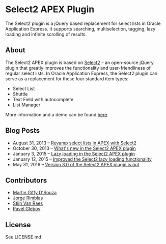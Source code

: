# Select2 APEX Plugin

The Select2 plugin is a jQuery based replacement for select lists in Oracle Application Express.
It supports searching, multiselection, tagging, lazy loading and infinite scrolling of results.

## About

The Select2 APEX plugin is based on [Select2](https://select2.github.io/) –
an open-source jQuery plugin that greatly improves the functionality and user-friendliness of regular select lists.
In Oracle Application Express, the Select2 plugin can serve as a replacement for these four standard item types:

* Select List
* Shuttle
* Text Field with autocomplete
* List Manager

More information and a demo can be found [here](http://apex.oracle.com/pls/apex/f?p=64237:20).

## Blog Posts
* August 31, 2013 – [Revamp select lists in APEX with Select2](https://apexplained.wordpress.com/2013/08/31/revamp-select-lists-in-apex-with-select2/)
* October 30, 2013 – [What's new in the Select2 APEX plugin](https://apexplained.wordpress.com/2013/10/30/whats-new-in-the-select2-apex-plugin/)
* January 3, 2015 – [Lazy loading in the Select2 APEX plugin](https://apexplained.wordpress.com/2015/01/03/lazy-loading-in-the-select2-apex-plugin/)
* January 12, 2015 – [Improved the Select2 lazy loading functionality](https://apexplained.wordpress.com/2015/01/12/improved-the-select2-lazy-loading-functionality/)
* May 31, 2016 – [Version 3.0 of the Select2 APEX plugin is out](https://apexplained.wordpress.com/2016/05/31/version-3-0-of-the-select2-apex-plugin-is-out/)

## Contributors
* [Martin Giffy D'Souza](https://github.com/martindsouza)
* [Jorge Rimblas](https://github.com/rimblas)
* [Stijn Van Raes](https://github.com/stijnvanraes)
* [Pavel Glebov](https://github.com/glebovpavel)

## License

See LICENSE.md
